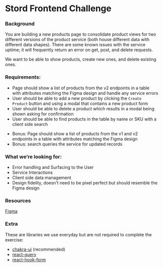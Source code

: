 # Stord Frontend Challenge

### Background

You are building a new products page to consolidate product views for two different versions of the product service (both house different data with different data shapes). There are some known issues with the service uptime; it will frequently return an error on get, post, and delete requests.

We want to be able to show products, create new ones, and delete existing ones.

### Requirements:

- Page should show a list of products from the v2 endpoints in a table with attributes matching the Figma design and handle any service errors
- User should be able to add a new product by clicking the `Create Product` button and using a modal that contains a new product form
- User should be able to delete a product which results in a modal being shown asking for confirmation
- User should be able to find products in the table by name or SKU with a client side search

* Bonus: Page should show a list of products from the v1 and v2 endpoints in a table with attributes matching the Figma design
* Bonus: search queries the service for updated records

### What we’re looking for:

- Error handling and Surfacing to the User
- Service Interactions
- Client side data management
- Design fidelity, doesn’t need to be pixel perfect but should resemble the Figma design

### Resources

[Figma](https://www.figma.com/file/PCH1AoGy7nI50KgKDGD6Qn/FE_INTERVIEW_WIREFRAME?node-id=0%3A1)

### Extra

These are libraries we use everyday but are not required to complete the exercise:

- [chakra-ui](https://chakra-ui.com/) (recommended)
- [react-query](https://react-query.tanstack.com)
- [react-hook-form](https://react-hook-form.com/)
